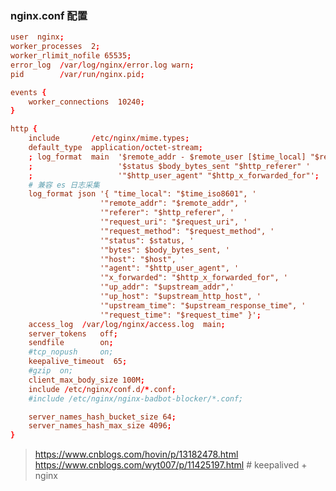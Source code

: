 <!--
 * @Description:
 * @Author: 焦国峰
 * @Github: https://github.com/clement-jiao
 * @Date: 2020-11-27 11:06:31
 * @LastEditors: clement-jiao
 * @LastEditTime: 2022-05-13 16:07:56
-->

### nginx.conf 配置
```conf
user  nginx;
worker_processes  2;
worker_rlimit_nofile 65535;
error_log  /var/log/nginx/error.log warn;
pid        /var/run/nginx.pid;

events {
    worker_connections  10240;
}

http {
    include       /etc/nginx/mime.types;
    default_type  application/octet-stream;
    ; log_format  main  '$remote_addr - $remote_user [$time_local] "$request" '
    ;                   '$status $body_bytes_sent "$http_referer" '
    ;                   '"$http_user_agent" "$http_x_forwarded_for"';
    # 兼容 es 日志采集
    log_format json '{ "time_local": "$time_iso8601", '
                    '"remote_addr": "$remote_addr", '
                    '"referer": "$http_referer", '
                    '"request_uri": "$request_uri", '
                    '"request_method": "$request_method", '
                    '"status": $status, '
                    '"bytes": $body_bytes_sent, '
                    '"host": "$host", '
                    '"agent": "$http_user_agent", '
                    '"x_forwarded": "$http_x_forwarded_for", '
                    '"up_addr": "$upstream_addr",'
                    '"up_host": "$upstream_http_host", '
                    '"upstream_time": "$upstream_response_time", '
                    '"request_time": "$request_time" }';
    access_log  /var/log/nginx/access.log  main;
    server_tokens   off;
    sendfile        on;
    #tcp_nopush     on;
    keepalive_timeout  65;
    #gzip  on;
    client_max_body_size 100M;
    include /etc/nginx/conf.d/*.conf;
    #include /etc/nginx/nginx-badbot-blocker/*.conf;

    server_names_hash_bucket_size 64;
    server_names_hash_max_size 4096;
}
```

> https://www.cnblogs.com/hovin/p/13182478.html
> https://www.cnblogs.com/wyt007/p/11425197.html # keepalived + nginx